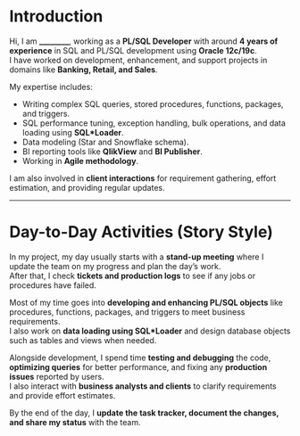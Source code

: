 # Introduction

Hi, I am **________**, working as a **PL/SQL Developer** with around **4 years of experience** in SQL and PL/SQL development using **Oracle 12c/19c**.  
I have worked on development, enhancement, and support projects in domains like **Banking, Retail, and Sales**.  

My expertise includes:  
- Writing complex SQL queries, stored procedures, functions, packages, and triggers.  
- SQL performance tuning, exception handling, bulk operations, and data loading using **SQL*Loader**.  
- Data modeling (Star and Snowflake schema).  
- BI reporting tools like **QlikView** and **BI Publisher**.  
- Working in **Agile methodology**.  

I am also involved in **client interactions** for requirement gathering, effort estimation, and providing regular updates.  

---

# Day-to-Day Activities (Story Style)

In my project, my day usually starts with a **stand-up meeting** where I update the team on my progress and plan the day’s work.  
After that, I check **tickets and production logs** to see if any jobs or procedures have failed.  

Most of my time goes into **developing and enhancing PL/SQL objects** like procedures, functions, packages, and triggers to meet business requirements.  
I also work on **data loading using SQL*Loader** and design database objects such as tables and views when needed.  

Alongside development, I spend time **testing and debugging** the code, **optimizing queries** for better performance, and fixing any **production issues** reported by users.  
I also interact with **business analysts and clients** to clarify requirements and provide effort estimates.  

By the end of the day, I **update the task tracker, document the changes, and share my status** with the team.  
